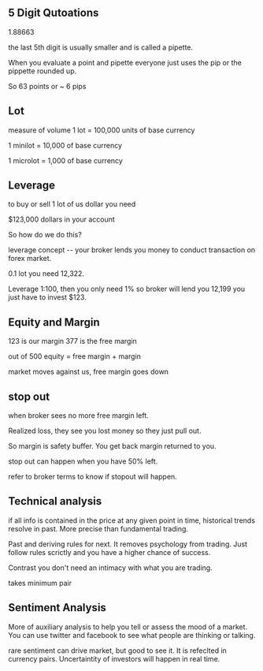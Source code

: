## 5 Digit Qutoations

1.88663

the last 5th digit is usually smaller and is called a pipette.

When you evaluate a point and pipette everyone just uses the pip or the pippette rounded up.

So 63 points or ~ 6 pips

## Lot
measure of volume
1 lot = 100,000 units of base currency

1 minilot = 10,000 of base currency

1 microlot = 
1,000 of base currency

## Leverage
to buy or sell 1 lot of us dollar you need

$123,000 dollars in your account

So how do we do this?

leverage concept -- your broker lends you money to conduct transaction on forex market.

0.1 lot you need 12,322.

Leverage 1:100, then you only need 1%
so broker will lend you 12,199
you just have to invest $123.

## Equity and Margin
123 is our margin
377 is the free margin

out of 500
equity = free margin + margin

market moves against us, free margin goes down

## stop out
when broker sees no more free margin left.

Realized loss, they see you lost money so they just pull out.

So margin is safety buffer. You get back margin returned to you.

stop out can happen when you have 50% left.

refer to broker terms to know if stopout will happen.

## Technical analysis
if all info is contained in the price at any given point in time, historical trends resolve in past. More precise than fundamental trading.

Past and deriving rules for next. It removes psychology from trading. Just follow rules scrictly
and you have a higher chance of success.

Contrast you don't need an intimacy with what you are trading.

takes minimum pair

## Sentiment Analysis
More of auxiliary analysis to help you tell or assess the mood of a market. You can use twitter and facebook to see what people are thinking or talking.

rare sentiment can drive market, but good to see it. It is refeclted in currency pairs. Uncertaintity of investors will happen in real time.




